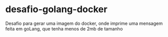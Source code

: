 # desafio-golang-docker
Desafio para gerar uma imagem do docker, onde imprime uma mensagem feita em goLang, que tenha menos de 2mb de tamanho
